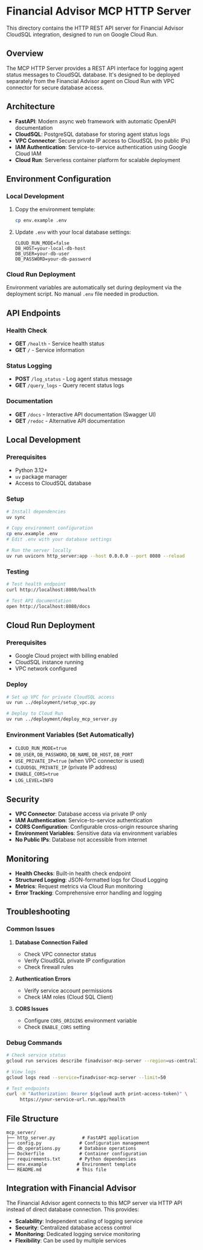 # Financial Advisor MCP HTTP Server

This directory contains the HTTP REST API server for Financial Advisor CloudSQL integration, designed to run on Google Cloud Run.

## Overview

The MCP HTTP Server provides a REST API interface for logging agent status messages to CloudSQL database. It's designed to be deployed separately from the Financial Advisor agent on Cloud Run with VPC connector for secure database access.

## Architecture

- **FastAPI**: Modern async web framework with automatic OpenAPI documentation
- **CloudSQL**: PostgreSQL database for storing agent status logs
- **VPC Connector**: Secure private IP access to CloudSQL (no public IPs)
- **IAM Authentication**: Service-to-service authentication using Google Cloud IAM
- **Cloud Run**: Serverless container platform for scalable deployment

## Environment Configuration

### Local Development

1. Copy the environment template:
   ```bash
   cp env.example .env
   ```

2. Update `.env` with your local database settings:
   ```env
   CLOUD_RUN_MODE=false
   DB_HOST=your-local-db-host
   DB_USER=your-db-user
   DB_PASSWORD=your-db-password
   ```

### Cloud Run Deployment

Environment variables are automatically set during deployment via the deployment script. No manual `.env` file needed in production.

## API Endpoints

### Health Check
- **GET** `/health` - Service health status
- **GET** `/` - Service information

### Status Logging
- **POST** `/log_status` - Log agent status message
- **GET** `/query_logs` - Query recent status logs

### Documentation
- **GET** `/docs` - Interactive API documentation (Swagger UI)
- **GET** `/redoc` - Alternative API documentation

## Local Development

### Prerequisites
- Python 3.12+
- `uv` package manager
- Access to CloudSQL database

### Setup
```bash
# Install dependencies
uv sync

# Copy environment configuration
cp env.example .env
# Edit .env with your database settings

# Run the server locally
uv run uvicorn http_server:app --host 0.0.0.0 --port 8080 --reload
```

### Testing
```bash
# Test health endpoint
curl http://localhost:8080/health

# Test API documentation
open http://localhost:8080/docs
```

## Cloud Run Deployment

### Prerequisites
- Google Cloud project with billing enabled
- CloudSQL instance running
- VPC network configured

### Deploy
```bash
# Set up VPC for private CloudSQL access
uv run ../deployment/setup_vpc.py

# Deploy to Cloud Run
uv run ../deployment/deploy_mcp_server.py
```

### Environment Variables (Set Automatically)
- `CLOUD_RUN_MODE=true`
- `DB_USER`, `DB_PASSWORD`, `DB_NAME`, `DB_HOST`, `DB_PORT`
- `USE_PRIVATE_IP=true` (when VPC connector is used)
- `CLOUDSQL_PRIVATE_IP` (private IP address)
- `ENABLE_CORS=true`
- `LOG_LEVEL=INFO`

## Security

- **VPC Connector**: Database access via private IP only
- **IAM Authentication**: Service-to-service authentication
- **CORS Configuration**: Configurable cross-origin resource sharing
- **Environment Variables**: Sensitive data via environment variables
- **No Public IPs**: Database not accessible from internet

## Monitoring

- **Health Checks**: Built-in health check endpoint
- **Structured Logging**: JSON-formatted logs for Cloud Logging
- **Metrics**: Request metrics via Cloud Run monitoring
- **Error Tracking**: Comprehensive error handling and logging

## Troubleshooting

### Common Issues

1. **Database Connection Failed**
   - Check VPC connector status
   - Verify CloudSQL private IP configuration
   - Check firewall rules

2. **Authentication Errors**
   - Verify service account permissions
   - Check IAM roles (Cloud SQL Client)

3. **CORS Issues**
   - Configure `CORS_ORIGINS` environment variable
   - Check `ENABLE_CORS` setting

### Debug Commands
```bash
# Check service status
gcloud run services describe finadvisor-mcp-server --region=us-central1

# View logs
gcloud logs read --service=finadvisor-mcp-server --limit=50

# Test endpoints
curl -H "Authorization: Bearer $(gcloud auth print-access-token)" \
     https://your-service-url.run.app/health
```

## File Structure

```
mcp_server/
├── http_server.py          # FastAPI application
├── config.py              # Configuration management
├── db_operations.py       # Database operations
├── Dockerfile             # Container configuration
├── requirements.txt       # Python dependencies
├── env.example           # Environment template
└── README.md             # This file
```

## Integration with Financial Advisor

The Financial Advisor agent connects to this MCP server via HTTP API instead of direct database connection. This provides:

- **Scalability**: Independent scaling of logging service
- **Security**: Centralized database access control
- **Monitoring**: Dedicated logging service monitoring
- **Flexibility**: Can be used by multiple services
